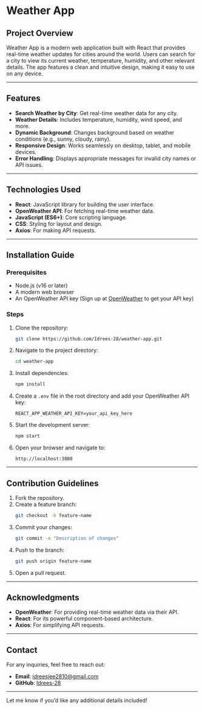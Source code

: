 
# Weather App

## Project Overview
Weather App is a modern web application built with React that provides real-time weather updates for cities around the world. Users can search for a city to view its current weather, temperature, humidity, and other relevant details. The app features a clean and intuitive design, making it easy to use on any device.

---

## Features
- **Search Weather by City**: Get real-time weather data for any city.
- **Weather Details**: Includes temperature, humidity, wind speed, and more.
- **Dynamic Background**: Changes background based on weather conditions (e.g., sunny, cloudy, rainy).
- **Responsive Design**: Works seamlessly on desktop, tablet, and mobile devices.
- **Error Handling**: Displays appropriate messages for invalid city names or API issues.

---

## Technologies Used
- **React**: JavaScript library for building the user interface.
- **OpenWeather API**: For fetching real-time weather data.
- **JavaScript (ES6+)**: Core scripting language.
- **CSS**: Styling for layout and design.
- **Axios**: For making API requests.

---

## Installation Guide

### Prerequisites
- Node.js (v16 or later)
- A modern web browser
- An OpenWeather API key (Sign up at [OpenWeather](https://openweathermap.org/) to get your API key)

### Steps
1. Clone the repository:
   ```bash
   git clone https://github.com/Idrees-28/weather-app.git
   ```
2. Navigate to the project directory:
   ```bash
   cd weather-app
   ```
3. Install dependencies:
   ```bash
   npm install
   ```
4. Create a `.env` file in the root directory and add your OpenWeather API key:
   ```
   REACT_APP_WEATHER_API_KEY=your_api_key_here
   ```
5. Start the development server:
   ```bash
   npm start
   ```
6. Open your browser and navigate to:
   ```
   http://localhost:3000
   ```

---

## Contribution Guidelines
1. Fork the repository.
2. Create a feature branch:
   ```bash
   git checkout -b feature-name
   ```
3. Commit your changes:
   ```bash
   git commit -m "Description of changes"
   ```
4. Push to the branch:
   ```bash
   git push origin feature-name
   ```
5. Open a pull request.

---

## Acknowledgments
- **OpenWeather**: For providing real-time weather data via their API.
- **React**: For its powerful component-based architecture.
- **Axios**: For simplifying API requests.

---

## Contact
For any inquiries, feel free to reach out:
- **Email**: idreesjee2810@gmail.com
- **GitHub**: [Idrees-28](https://github.com/Idrees-28)

---

Let me know if you’d like any additional details included!
